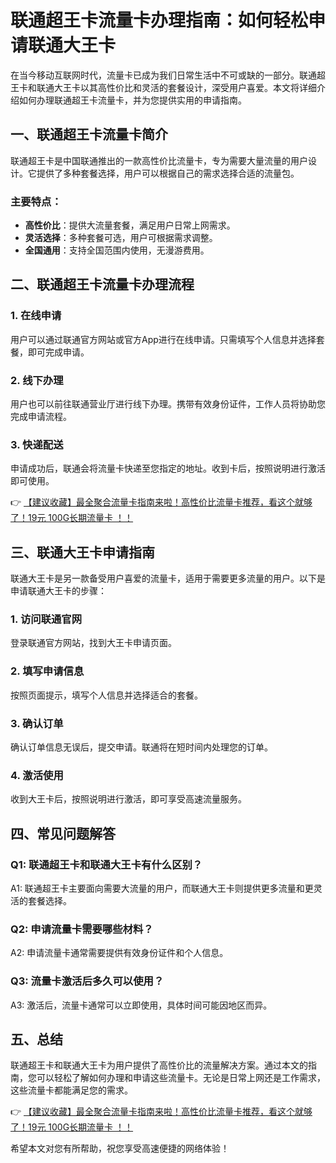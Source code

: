 # 联通超王卡流量卡办理指南：如何轻松申请联通大王卡

在当今移动互联网时代，流量卡已成为我们日常生活中不可或缺的一部分。联通超王卡和联通大王卡以其高性价比和灵活的套餐设计，深受用户喜爱。本文将详细介绍如何办理联通超王卡流量卡，并为您提供实用的申请指南。

## 一、联通超王卡流量卡简介

联通超王卡是中国联通推出的一款高性价比流量卡，专为需要大量流量的用户设计。它提供了多种套餐选择，用户可以根据自己的需求选择合适的流量包。

### 主要特点：
- **高性价比**：提供大流量套餐，满足用户日常上网需求。
- **灵活选择**：多种套餐可选，用户可根据需求调整。
- **全国通用**：支持全国范围内使用，无漫游费用。

## 二、联通超王卡流量卡办理流程

### 1. 在线申请
用户可以通过联通官方网站或官方App进行在线申请。只需填写个人信息并选择套餐，即可完成申请。

### 2. 线下办理
用户也可以前往联通营业厅进行线下办理。携带有效身份证件，工作人员将协助您完成申请流程。

### 3. 快递配送
申请成功后，联通会将流量卡快递至您指定的地址。收到卡后，按照说明进行激活即可使用。

👉 [【建议收藏】最全聚合流量卡指南来啦！高性价比流量卡推荐，看这个就够了！19元 100G长期流量卡 ！！](https://bit.ly/Liuliangka)

## 三、联通大王卡申请指南

联通大王卡是另一款备受用户喜爱的流量卡，适用于需要更多流量的用户。以下是申请联通大王卡的步骤：

### 1. 访问联通官网
登录联通官方网站，找到大王卡申请页面。

### 2. 填写申请信息
按照页面提示，填写个人信息并选择适合的套餐。

### 3. 确认订单
确认订单信息无误后，提交申请。联通将在短时间内处理您的订单。

### 4. 激活使用
收到大王卡后，按照说明进行激活，即可享受高速流量服务。

## 四、常见问题解答

### Q1: 联通超王卡和联通大王卡有什么区别？
A1: 联通超王卡主要面向需要大流量的用户，而联通大王卡则提供更多流量和更灵活的套餐选择。

### Q2: 申请流量卡需要哪些材料？
A2: 申请流量卡通常需要提供有效身份证件和个人信息。

### Q3: 流量卡激活后多久可以使用？
A3: 激活后，流量卡通常可以立即使用，具体时间可能因地区而异。

## 五、总结

联通超王卡和联通大王卡为用户提供了高性价比的流量解决方案。通过本文的指南，您可以轻松了解如何办理和申请这些流量卡。无论是日常上网还是工作需求，这些流量卡都能满足您的需求。

👉 [【建议收藏】最全聚合流量卡指南来啦！高性价比流量卡推荐，看这个就够了！19元 100G长期流量卡 ！！](https://bit.ly/Liuliangka)

希望本文对您有所帮助，祝您享受高速便捷的网络体验！